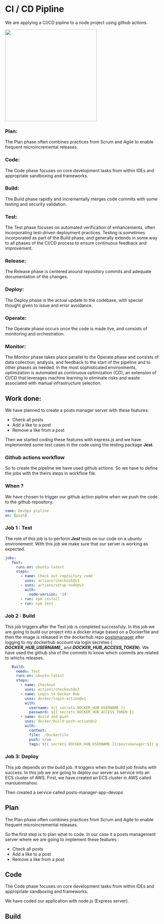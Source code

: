 # CI / CD Pipline
 
We are applying a CI/CD pipline to a node project using github actions.


<img src="https://miro.medium.com/max/1400/0*TH1nBsXNDB5Njynk.PNG" height="300">

### Plan:
The Plan phase often combines practices from Scrum and Agile to enable frequent microincremental releases.

### Code:
The Code phase focuses on core development tasks from within IDEs and appropriate sandboxing and frameworks.

### Build:
The Build phase rapidly and incrementally merges code commits with some testing and security validation.

### Test:
The Test phase focuses on automated verification of enhancements, often incorporating test-driven deployment practices. Testing is sometimes incorporated as part of the Build phase, and generally extends in some way to all phases of the CI/CD process to ensure continuous feedback and improvement.

### Release:
The Release phase is centered around repository commits and adequate documentation of the changes.

### Deploy:
The Deploy phase is the actual update to the codebase, with special thought given to issue and error avoidance.

### Operate:
The Operate phase occurs once the code is made live, and consists of monitoring and orchestration.

### Monitor:
The Monitor phase takes place parallel to the Operate phase and consists of data collection, analysis, and feedback to the start of the pipeline and to other phases as needed. In the most sophisticated environments, optimization is automated as continuous optimization (CO), an extension of CI/CD that leverages machine learning to eliminate risks and waste associated with manual infrastructure selection.

## Work done:
We have planned to create a posts manager server with these features:
- Check all posts
- Add a like to a post
- Remove a like from a post

Then we started coding these features with express.js and we have implemented some test cases in the code using the testing package  ____Jest____. 
 
### Github actions workflow
So to create the pipeline we have used github actions. So we have to define the jobs with the theirs steps in workflow file. 

### When ?
We have chosen to trigger our github action pipline when we push the code to the github repository. 

```yml
name: DevOps pipline
on: [push]
```

### Job 1 : Test
The role of this job is to perform ___Jest___ tests on our code on a ubuntu environement. With this job we make sure that our server is working as expected.

```yml
jobs:
   Test:
     runs-on: ubuntu-latest
     steps:
       - name: Check out repository code
         uses: actions/checkout@v3
       - uses: actions/setup-node@v3
         with:
           node-version: '14'
       - run: npm install
       - run: npm test
```

### Job 2 : Build
This job triggers after the Test job is completed successfuly. In this job we are going to build our project into a docker image based on a Dockerfile and then the image is released in the dockerhub repo [postsmanager](https://hub.docker.com/repository/docker/marouenmahou/postsmanager) after logging to my dockerhub account
via login secretes ( ___DOCKER_HUB_USERNAME____ and  ___DOCKER_HUB_ACCESS_TOKEN___). We have used the github sha of the commits to know which commits are related to whichs releases.

```yml
   Build:
     needs: Test
     runs-on: ubuntu-latest
     steps: 
       - name: Checkout
         uses: actions/checkout@v2
       - name: Login to Docker Hub
         uses: docker/login-action@v1
         with:
           username: ${{ secrets.DOCKER_HUB_USERNAME }}
           password: ${{ secrets.DOCKER_HUB_ACCESS_TOKEN }}
       - name: Build and push
         uses: docker/build-push-action@v2
         with: 
           context: .
           file: ./Dockerfile
           push: true
           tags: ${{ secrets.DOCKER_HUB_USERNAME }}/postsmanager:${{ github.sha }}
```

### Job 3: Deploy
This job depends on the build job. It triggers when the build job finishs with success. In this job we are going to deploy our server as service into an ECS cluster of AWS. 
First, we have created an ECS cluster in AWS called marouenmahou: 

Then created a service called posts-manager-app-devops 



## Plan
The Plan phase often combines practices from Scrum and Agile to enable frequent microincremental releases.

So the first step is to plan what to code. In our case it a posts management server where we are going to implement these features :
- Check all posts
- Add a like to a post
- Remove a like from a post

## Code
The Code phase focuses on core development tasks from within IDEs and appropriate sandboxing and frameworks.

We have coded our application with node.js (Express server).

## Build


